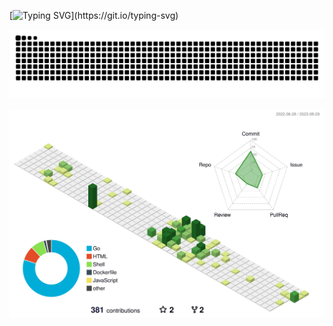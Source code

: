 [![Typing SVG](https://readme-typing-svg.demolab.com?font=JetBrains+Mono&pause=1000&pause=300&center=true&vCenter=true&multiline=true&repeat=false&width=800&height=100&lines=Welcome+to+KevinMatt's+workshop;And;Do+not+go+gentle+into+that+good+night.)](https://git.io/typing-svg)

![snake-grid](https://raw.githubusercontent.com/kevinmatthe/kevinmatthe/output/github-contribution-grid-snake.svg)

<!--   profile-green-animate -->
![](./profile-3d-contrib/profile-green-animate.svg)

